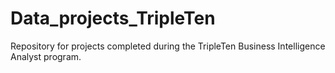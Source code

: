 # Data_projects_TripleTen
Repository for projects completed during the TripleTen Business Intelligence Analyst program.
